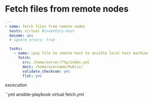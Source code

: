 # Fetch files from remote nodes


```yml
---
- name: fetch files from remote nodes
  hosts: virtual #inventory-host
  become: yes
  # ignore_errors: true

  tasks:
    - name: cpoy file to remote host to ansible local host machine
      fetch:
        src: /home/server/ftp/index.yml
        dest: /home/username/Public/
        validate_checksum: yes
        flat: yes
```

_excecution_

``yml
ansible-playbook virtual fetch.yml
```
